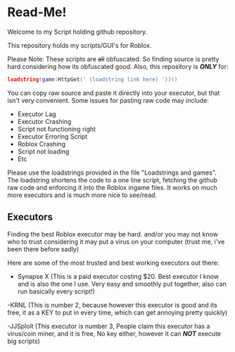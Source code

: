 # Read-Me!

Welcome to my Script holding github repository.

This repository holds my scripts/GUI's for Roblox.

Please Note: These scripts are ~~all~~ obfuscated. So finding source is pretty hard considering how its obfuscated good. Also, this repository is ***ONLY*** for:
```lua
loadstring(game:HttpGet(' (loadstring link here) '))()
```

You can copy raw source and paste it directly into your executor, but that isn't very convenient. Some issues for pasting raw code may include:
- Executor Lag
- Executor Crashing
- Script not functioning right
- Executor Erroring Script
- Roblox Crashing
- Script not loading
- Etc

Please use the loadstrings provided in the file "Loadstrings and games". The loadstring shortens the code to a one line script, fetching the github raw code and enforcing it into the Roblox ingame files. It works on much more executors and is much more nice to see/read.

## Executors
Finding the best Roblox executor may be hard. and/or you may not know who to trust considering it may put a virus on your computer (trust me, i've been there before sadly)

Here are some of the most trusted and best working executors out there:

- Synapse X (This is a paid executor costing $20. Best executor I know and is also the one I use. Very easy and smoothly put together, also can run basically every script!)

-KRNL (This is number 2, because however this executor is good and its free, it as a KEY to put in every time, which can get annoying pretty quickly)

-JJSploit (This executor is number 3, People claim this executor has a virus/coin miner, and it is free, No key either, however it can ***NOT*** execute big scripts)

